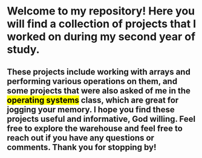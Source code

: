 # Welcome to my repository! Here you will find a collection of projects that I worked on during my second year of study. 
## These projects include working with arrays and performing various operations on them, and some projects that were also asked of me in the <mark>operating systems</mark> class, which are great for jogging your memory. I hope you find these projects useful and informative, God willing. Feel free to explore the warehouse and feel free to reach out if you have any questions or comments. Thank you for stopping by!


